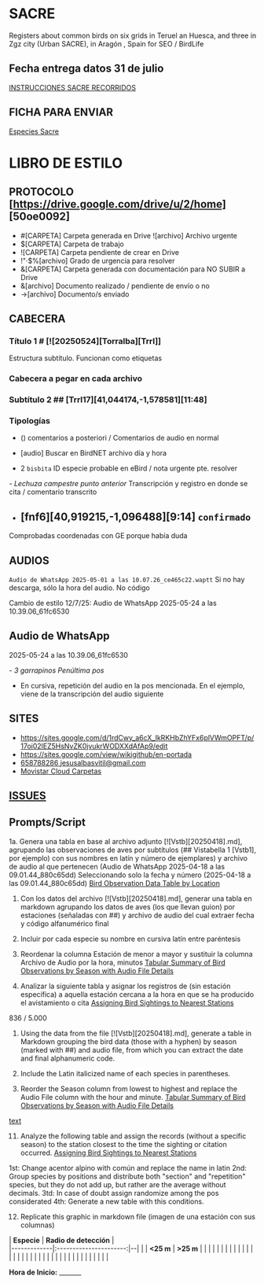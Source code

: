 # SACRE

Registers about common birds on six grids in Teruel an Huesca, and three in Zgz city (Urban SACRE), in Aragón , Spain for SEO / BirdLife
<!--App SACRE !Seis18762158` `jesusalbasvitil@gmail.com-->

## Fecha entrega datos 31 de julio
[INSTRUCCIONES SACRE RECORRIDOS](https://seo.org/wp-content/uploads/2021/03/INSTRUCCIONES-SACRE-RECORRIDOS.pdf)

## FICHA PARA ENVIAR
[Especies Sacre](https://seo.org/wp-content/uploads/2018/06/Fichaespecies2018.pdf)

# LIBRO DE ESTILO

## PROTOCOLO [https://drive.google.com/drive/u/2/home] [50oe0092]

- #[CARPETA] Carpeta generada en Drive ![archivo] Archivo urgente
- $[CARPETA] Carpeta de trabajo
- ![CARPETA] Carpeta pendiente de crear en Drive
- !"·$%[archivo] Grado de urgencia para resolver
- &[CARPETA] Carpeta generada con documentación para NO SUBIR a Drive
- &[archivo] Documento realizado / pendiente de envío o no
- ->[archivo] Documento/s enviado

## CABECERA
### Título 1  # [![20250524][Torralba][Trrl]]
Estructura subtítulo. Funcionan como etiquetas

### Cabecera a pegar en cada archivo
<!--MODELO
# [#[20250418] [Vstb]](https://drive.google.com/drive/folders/1QmPpMglHaVGhmEvUFD5_p6lZT1EqGVr4?usp=drive_link)

- ## [Trrl1][Trrl2][41,016475,-1,597704][9:32]
Estructura subtítulo. Funcionan como etiquetas

- () comentarios a posteriori
Comentarios de audio en normal

- [audio] Buscar en BirdNET archivo día y hora

- 2 `bisbita` ID especie probable en eBird



## Vistabella 1 [Vstb1]
## Casablanca 1 [Csbl1][PO01]
## Vistabella 2 [Vstb2] Tramo 1-2
-->
### Subtítulo 2 ## [Trrl17][41,044174,-1,578581][11:48]

### Tipologías
- () comentarios a posteriori / Comentarios de audio en normal

- [audio] Buscar en BirdNET archivo día y hora

- 2 `bisbita` ID especie probable en eBird / nota urgente pte. resolver

*- Lechuza campestre punto anterior* Transcripción y registro en donde se cita / comentario transcrito

- ## [fnf6][40,919215,-1,096488][9:14] `confirmado` 
Comprobadas coordenadas con GE porque había duda


## AUDIOS
`Audio de WhatsApp 2025-05-01 a las 10.07.26_ce465c22.waptt` 
Si no hay descarga, sólo la hora del audio. No código

Cambio de estilo 12/7/25:
Audio de WhatsApp 2025-05-24 a las 10.39.06_61fc6530

Audio de WhatsApp 
----
2025-05-24 a las 10.39.06_61fc6530

*- 3 garrapinos Penúltima pos*
- En cursiva, repetición del audio en la pos mencionada. En el ejemplo, viene de la transcripción del audio siguiente

## SITES

- <https://sites.google.com/d/1rdCwy_a6cX_IkRKHbZhYFx6plVWmOPFT/p/17oi02lEZ5HsNvZK0jvukrWODXXdAfAp9/edit>
- <https://sites.google.com/view/wikigithub/en-portada>
- [658788286 jesusalbasvitil@gmail.com](https://micloud.movistar.es/#profile)
- [Movistar Cloud Carpetas](https://micloud.movistar.es/#folders)

## [ISSUES](https://github.com/issues)

## Prompts/Script
1a. Genera una tabla en base al archivo adjunto [![Vstb][20250418].md], agrupando las observaciones de aves por subtítulos (## Vistabella 1 [Vstb1], por ejemplo) con sus nombres en latín y número de ejemplares) y archivo de audio al que pertenecen (Audio de WhatsApp 2025-04-18 a las 09.01.44_880c65dd) Seleccionando solo la fecha y número (2025-04-18 a las 09.01.44_880c65dd)
[Bird Observation Data Table by Location](https://claude.ai/chat/01e53f54-4ca8-4713-9d6c-15280d3d4ec3)

1. Con los datos del archivo [![Vstb][20250418].md], generar una tabla en markdown agrupando los datos de aves (los que llevan guion) por estaciones (señaladas con ##)  y archivo de audio del cual extraer fecha y código alfanumérico final

2. Incluir por cada especie su nombre en cursiva latín entre paréntesis

3. Reordenar la columna Estación de menor a mayor  y sustituir la columna Archivo de Audio por la hora, minutos [Tabular Summary of Bird Observations by Season with Audio File Details](https://claude.ai/chat/93e51060-6dea-4760-a92a-5d86d8a35215)

11. Analizar la siguiente tabla y asignar los registros de (sin estación específica) a aquella estación cercana a  la hora en que se ha producido el avistamiento o cita
[Assigning Bird Sightings to Nearest Stations](https://claude.ai/chat/41a5545c-a651-4a43-badf-584ef8d432eb)

836 / 5.000
1. Using the data from the file [![Vstb][20250418].md], generate a table in Markdown grouping the bird data (those with a hyphen) by season (marked with ##) and audio file, from which you can extract the date and final alphanumeric code.

2. Include the Latin italicized name of each species in parentheses.

3. Reorder the Season column from lowest to highest and replace the Audio File column with the hour and minute. [Tabular Summary of Bird Observations by Season with Audio File Details](https://claude.ai/chat/93e51060-6dea-4760-a92a-5d86d8a35215)

[text](https://claude.ai/public/artifacts/4f48b8fa-74b2-4bef-88b0-8aeff0b6ffa6)

11. Analyze the following table and assign the records (without a specific season) to the station closest to the time the sighting or citation occurred.
[Assigning Bird Sightings to Nearest Stations](https://claude.ai/chat/41a5545c-a651-4a43-badf-584ef8d432eb)

1st: Change acentor alpino with común and replace the name in latin 
2nd: Group species by positions and distribute both "section" and "repetition" species, but they do not add up, but rather are the average without decimals. 
3td: In case of doubt assign randomize among the pos considerated 4th: Generate a new table with this conditions.

12. Replicate this graphic in markdown file (imagen de una estación con sus columnas)

| **Especie** | **Radio de detección**   |  
|-------------|:----------------------:|--|
|             | **<25 m**              | **>25 m** |
|             |                        |           |
|             |                        |           |
|             |                        |           |
|             |                        |           |
|             |                        |           |
|             |                        |           |
|             |                        |           |
|             |                        |           |
|             |                        |           |

**Hora de Inicio:** _______

